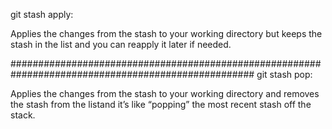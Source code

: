 git stash apply:

Applies the changes from the stash to your working directory but keeps the stash in the list and you can reapply it later if needed.

####################################################################################################
git stash pop:

Applies the changes from the stash to your working directory and removes the stash from the listand it’s like “popping” the most recent stash off the stack.
